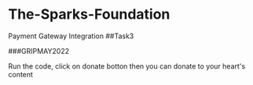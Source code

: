 # The-Sparks-Foundation
Payment Gateway Integration ##Task3

###GRIPMAY2022

Run the code, click on donate botton then you can donate to your heart's content
